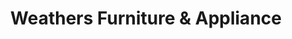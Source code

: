 ---
title: "Weathers Furniture & Appliance"
url: /albertville/weathers-furniture-and-appliance/
shop: furniture
---